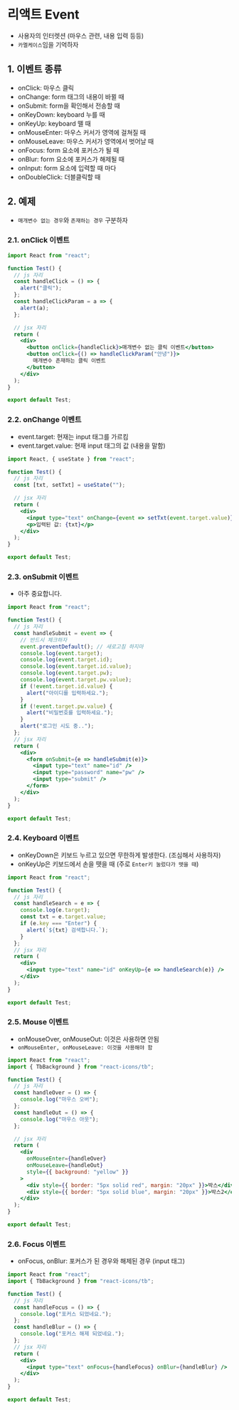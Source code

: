 # 리액트 Event

- 사용자의 인터렛션 (마우스 관련, 내용 입력 등등)
- `카멜케이스`임을 기억하자

## 1. 이벤트 종류

- onClick: 마우스 클릭
- onChange: form 태그의 내용이 바뀔 때
- onSubmit: form을 확인해서 전송할 때
- onKeyDown: keyboard 누를 때
- onKeyUp: keyboard 뗄 때
- onMouseEnter: 마우스 커서가 영역에 걸쳐질 때
- onMouseLeave: 마우스 커서가 영역에서 벗어날 때
- onFocus: form 요소에 포커스가 될 때
- onBlur: form 요소에 포커스가 해제될 때
- onInput: form 요소에 입력할 때 마다
- onDoubleClick: 더블클릭할 때

## 2. 예제

- `매개변수 없는 경우`와 `존재하는 경우` 구분하자

### 2.1. onClick 이벤트

```jsx
import React from "react";

function Test() {
  // js 자리
  const handleClick = () => {
    alert("클릭");
  };
  const handleClickParam = a => {
    alert(a);
  };

  // jsx 자리
  return (
    <div>
      <button onClick={handleClick}>매개변수 없는 클릭 이벤트</button>
      <button onClick={() => handleClickParam("안녕")}>
        매개변수 존재하는 클릭 이벤트
      </button>
    </div>
  );
}

export default Test;
```

### 2.2. onChange 이벤트

- event.target: 현재는 input 태그를 가르킴
- event.target.value: 현재 input 태그의 값 (내용을 말함)

```jsx
import React, { useState } from "react";

function Test() {
  // js 자리
  const [txt, setTxt] = useState("");

  // jsx 자리
  return (
    <div>
      <input type="text" onChange={event => setTxt(event.target.value)} />
      <p>입력된 값: {txt}</p>
    </div>
  );
}

export default Test;
```

### 2.3. onSubmit 이벤트

- 아주 중요합니다.

```jsx
import React from "react";

function Test() {
  // js 자리
  const handleSubmit = event => {
    // 반드시 체크하자
    event.preventDefault(); // 새로고침 하지마
    console.log(event.target);
    console.log(event.target.id);
    console.log(event.target.id.value);
    console.log(event.target.pw);
    console.log(event.target.pw.value);
    if (!event.target.id.value) {
      alert("아이디를 입력하세요.");
    }
    if (!event.target.pw.value) {
      alert("비밀번호를 입력하세요.");
    }
    alert("로그인 시도 중..");
  };
  // jsx 자리
  return (
    <div>
      <form onSubmit={e => handleSubmit(e)}>
        <input type="text" name="id" />
        <input type="password" name="pw" />
        <input type="submit" />
      </form>
    </div>
  );
}

export default Test;
```

### 2.4. Keyboard 이벤트

- onKeyDown은 키보드 누르고 있으면 무한하게 발생한다. (조심해서 사용하자)
- onKeyUp은 키보드에서 손을 뗏을 때 (주로 `Enter키 눌렀다가 뗏을 때`)

```jsx
import React from "react";

function Test() {
  // js 자리
  const handleSearch = e => {
    console.log(e.target);
    const txt = e.target.value;
    if (e.key === "Enter") {
      alert(`${txt} 검색합니다.`);
    }
  };
  // jsx 자리
  return (
    <div>
      <input type="text" name="id" onKeyUp={e => handleSearch(e)} />
    </div>
  );
}

export default Test;
```

### 2.5. Mouse 이벤트

- onMouseOver, onMouseOut: 이것은 사용하면 안됨
- `onMouseEnter, onMouseLeave: 이것을 사용해야 함`

```jsx
import React from "react";
import { TbBackground } from "react-icons/tb";

function Test() {
  // js 자리
  const handleOver = () => {
    console.log("마우스 오버");
  };
  const handleOut = () => {
    console.log("마우스 아웃");
  };

  // jsx 자리
  return (
    <div
      onMouseEnter={handleOver}
      onMouseLeave={handleOut}
      style={{ background: "yellow" }}
    >
      <div style={{ border: "5px solid red", margin: "20px" }}>박스</div>
      <div style={{ border: "5px solid blue", margin: "20px" }}>박스2</div>
    </div>
  );
}

export default Test;
```

### 2.6. Focus 이벤트

- onFocus, onBlur: 포커스가 된 경우와 해제된 경우 (input 태그)

```jsx
import React from "react";
import { TbBackground } from "react-icons/tb";

function Test() {
  // js 자리
  const handleFocus = () => {
    console.log("포커스 되었네요.");
  };
  const handleBlur = () => {
    console.log("포커스 해제 되었네요.");
  };
  // jsx 자리
  return (
    <div>
      <input type="text" onFocus={handleFocus} onBlur={handleBlur} />
    </div>
  );
}

export default Test;
```
